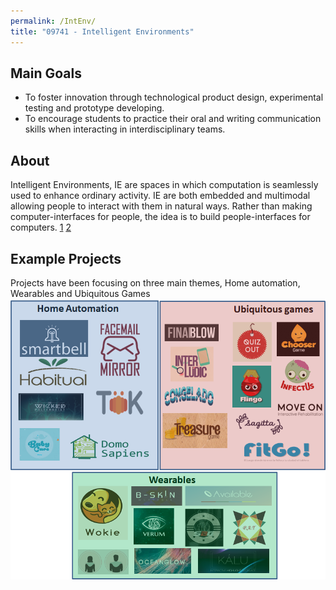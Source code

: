 ```yaml
---
permalink: /IntEnv/
title: "09741 - Intelligent Environments"
---
```

## Main Goals

- To foster innovation through technological product design, 
experimental testing and prototype developing. 
- To encourage students to practice their oral and writing communication skills 
when interacting in interdisciplinary teams.

## About
Intelligent Environments, IE are spaces in which computation is seamlessly used to enhance ordinary activity. 
IE are both embedded and multimodal allowing people to interact with them in natural ways. 
Rather than making computer-interfaces for people, the idea is to build people-interfaces for computers.
[1](https://www.aaai.org/Papers/AAAI/1998/AAAI98-077.pdf)
[2](https://hcis-journal.springeropen.com/articles/10.1186/2192-1962-3-12)

## Example Projects
Projects have been focusing on three main themes, Home automation, Wearables and Ubiquitous Games
![image info](/assets/images/intEnvProj.jpg)
